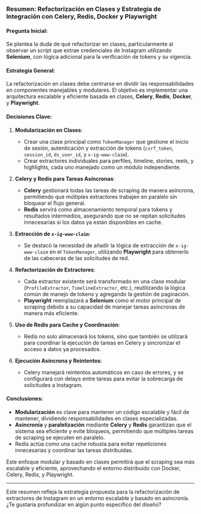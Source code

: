 ### Resumen: Refactorización en Clases y Estrategia de Integración con Celery, Redis, Docker y Playwright

#### Pregunta Inicial:
Se plantea la duda de qué refactorizar en clases, particularmente al observar un script que extrae credenciales de Instagram utilizando **Selenium**, con lógica adicional para la verificación de tokens y su vigencia.

#### Estrategia General:
La refactorización en clases debe centrarse en dividir las responsabilidades en componentes manejables y modulares. El objetivo es implementar una arquitectura escalable y eficiente basada en clases, **Celery**, **Redis**, **Docker**, y **Playwright**.

#### Decisiones Clave:
1. **Modularización en Clases**:
   - Crear una clase principal como `TokenManager` que gestione el inicio de sesión, autenticación y extracción de tokens (`csrf_token`, `session_id`, `ds_user_id`, y `x-ig-www-claim`).
   - Crear extractores individuales para perfiles, timeline, stories, reels, y highlights, cada uno manejado como un módulo independiente.

2. **Celery y Redis para Tareas Asíncronas**:
   - **Celery** gestionará todas las tareas de scraping de manera asíncrona, permitiendo que múltiples extractores trabajen en paralelo sin bloquear el flujo general.
   - **Redis** servirá como almacenamiento temporal para tokens y resultados intermedios, asegurando que no se repitan solicitudes innecesarias si los datos ya están disponibles en cache.

3. **Extracción de `x-ig-www-claim`**:
   - Se destacó la necesidad de añadir la lógica de extracción de `x-ig-www-claim` en el `TokenManager`, utilizando **Playwright** para obtenerlo de las cabeceras de las solicitudes de red.
   
4. **Refactorización de Extractores**:
   - Cada extractor existente será transformado en una clase modular (`ProfileExtractor`, `TimelineExtractor`, etc.), reutilizando la lógica común de manejo de tokens y agregando la gestión de paginación.
   - **Playwright** reemplazará a **Selenium** como el motor principal de scraping debido a su capacidad de manejar tareas asíncronas de manera más eficiente.

5. **Uso de Redis para Cache y Coordinación**:
   - Redis no solo almacenará los tokens, sino que también se utilizará para coordinar la ejecución de tareas en Celery y sincronizar el acceso a datos ya procesados.

6. **Ejecución Asíncrona y Reintentos**:
   - Celery manejará reintentos automáticos en caso de errores, y se configurará con delays entre tareas para evitar la sobrecarga de solicitudes a Instagram.

#### Conclusiones:
- **Modularización** es clave para mantener un código escalable y fácil de mantener, dividiendo responsabilidades en clases especializadas.
- **Asincronía** y **paralelización** mediante **Celery** y **Redis** garantizan que el sistema sea eficiente y evite bloqueos, permitiendo que múltiples tareas de scraping se ejecuten en paralelo.
- Redis actúa como una cache robusta para evitar repeticiones innecesarias y coordinar las tareas distribuidas.
  
Este enfoque modular y basado en clases permitirá que el scraping sea más escalable y eficiente, aprovechando el entorno distribuido con Docker, Celery, Redis, y Playwright.

---

Este resumen refleja la estrategia propuesta para la refactorización de extractores de Instagram en un entorno escalable y basado en asincronía. ¿Te gustaría profundizar en algún punto específico del diseño?